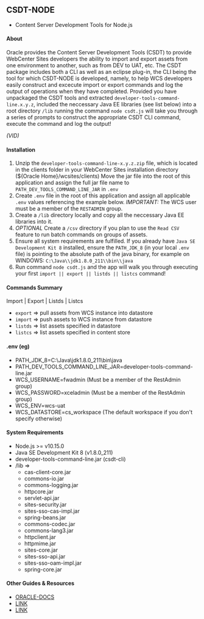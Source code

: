 ## CSDT-NODE
- Content Server Development Tools for Node.js

#### About
Oracle provides the Content Server Development Tools (CSDT) to provide WebCenter Sites developers the ability to import and export assets from one environment to another, such as from DEV to UAT, etc. The CSDT package includes both a CLI as well as an eclipse plug-in, the CLI being the tool for which CSDT-NODE is developed, namely, to help WCS developers easily construct and excecute import or export commands and log the output of operations when they have completed. Provided you have unpackaged the CSDT tools and extracted `developer-tools-command-line.x.y.z`, included the neccessary Java EE libraries (see list below) into a root directory `/lib` running the command `node csdt.js` will take you through a series of prompts to construct the appropriate CSDT CLI command, execute the command and log the output!

*(VID)*

#### Installation
1) Unzip the `developer-tools-command-line-x.y.z.zip` file, which is located in the clients folder in your WebCenter Sites installation directory (${Oracle Home}/wcsites/clients) Move the jar file into the root of this application and assign the full jar file name to `PATH_DEV_TOOLS_COMMAND_LINE_JAR` in `.env`
2) Create `.env` file in the root of this application and assign all applicable `.env` values referencing the example below. *IMPORTANT:* The WCS user must be a member of the `RESTADMIN` group.
2) Create a `/lib` directory locally and copy all the neccessary Java EE libraries into it.
3) *OPTIONAL* Create a `/csv` directory if you plan to use the `Read CSV` feature to run batch commands on groups of assets.
4) Ensure all system requirements are fulfilled. If you already have `Java SE Development Kit 8` installed, ensure the `PATH_JDK_8` (in your local `.env` file) is pointing to the absolute path of the java binary, for example on WINDOWS: `C:\Java\\jdk1.8.0_211\\bin\\java`
5) Run command `node csdt.js` and the app will walk you through executing your first `import || export || listds || listcs` command! 

#### Commands Summary
Import | Export | Listds | Listcs
* `export` => pull assets from WCS instance into datastore
* `import` => push assets to WCS instance from datastore
* `listds` => list assets specified in datastore
* `listcs` => list assets specified in content store

#### .env (eg)
* PATH_JDK_8=C:\Java\\jdk1.8.0_211\\bin\\java
* PATH_DEV_TOOLS_COMMAND_LINE_JAR=developer-tools-command-line.jar
* WCS_USERNAME=fwadmin (Must be a member of the RestAdmin group)
* WCS_PASSWORD=xceladmin (Must be a member of the RestAdmin group)
* WCS_ENV=wcs-uat
* WCS_DATASTORE=cs_workspace (The default workspace if you don't specify otherwise)

#### System Requirements
* Node.js >= v10.15.0
* Java SE Development Kit 8 (v1.8.0_211)
* developer-tools-command-line.jar (csdt-cli)
* /lib => 
  - cas-client-core.jar
  - commons-io.jar
  - commons-logging.jar
  - httpcore.jar
  - servlet-api.jar
  - sites-security.jar
  - sites-sso-cas-impl.jar
  - spring-beans.jar
  - commons-codec.jar
  - commons-lang3.jar
  - httpclient.jar
  - httpmime.jar
  - sites-core.jar
  - sites-sso-api.jar
  - sites-sso-oam-impl.jar
  - spring-core.jar

#### Other Guides & Resources
- [ORACLE-DOCS](https://docs.oracle.com/middleware/12211/wcs/develop/GUID-D80810CF-4CA1-4CE6-8533-571F6F65462C.htm#WBCSD995)
- [LINK](https://kksays.wordpress.com/2015/03/20/export-using-csdt-command-line-tool-in-oracle-webcenter-sites-fatwire/)
- [LINK](https://manifesto.co.uk/getting-started-content-server-developer-tools/)
